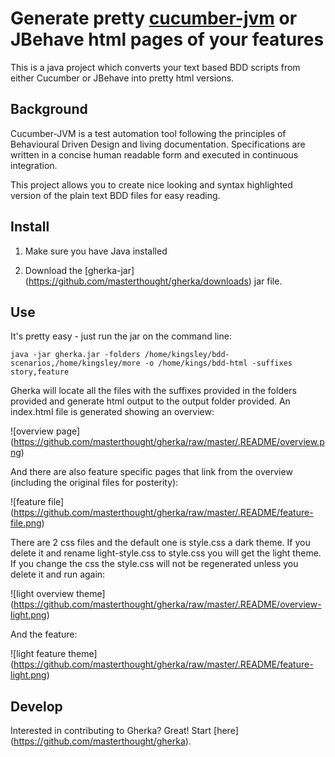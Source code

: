 # Generate pretty [cucumber-jvm](https://github.com/cucumber/cucumber-jvm) or JBehave html pages of your features 

This is a java project which converts your text based BDD scripts from either Cucumber or JBehave into pretty html versions.


## Background

Cucumber-JVM is a test automation tool following the principles of Behavioural Driven Design and living documentation. Specifications are written in a concise human readable form and executed in continuous integration. 

This project allows you to create nice looking and syntax highlighted version of the plain text BDD files for easy reading.

## Install

1. Make sure you have Java installed

2. Download the [gherka-jar]
(https://github.com/masterthought/gherka/downloads) jar file.

## Use

It's pretty easy - just run the jar on the command line:

    java -jar gherka.jar -folders /home/kingsley/bdd-scenarios,/home/kingsley/more -o /home/kings/bdd-html -suffixes story,feature

Gherka will locate all the files with the suffixes provided in the folders provided and generate html output to the output folder provided. An index.html file is generated showing an overview:

![overview page]
(https://github.com/masterthought/gherka/raw/master/.README/overview.png)

And there are also feature specific pages that link from the overview (including the original files for posterity):

![feature file]
(https://github.com/masterthought/gherka/raw/master/.README/feature-file.png)

There are 2 css files and the default one is style.css a dark theme. If you delete it and rename light-style.css to style.css you will get the light theme. If you change the css the style.css will not be regenerated unless you delete it and run again:

![light overview theme]
(https://github.com/masterthought/gherka/raw/master/.README/overview-light.png)

And the feature:

![light feature theme]
(https://github.com/masterthought/gherka/raw/master/.README/feature-light.png)

## Develop

Interested in contributing to Gherka?  Great!  Start [here]
(https://github.com/masterthought/gherka).
